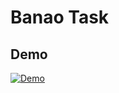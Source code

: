 # Banao Task

## Demo

[![Demo](https://example.com/your_thumbnail_image.png)](https://drive.google.com/file/d/1mYhD-_zYXJTmnWRXDeBeSrdvnkiIBYXV/view?usp=sharing)
